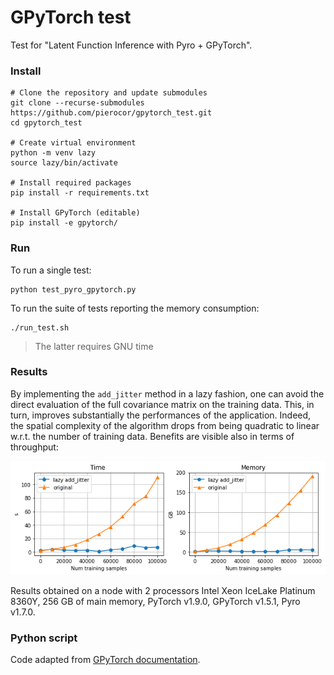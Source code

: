 # GPyTorch test
Test for "Latent Function Inference with Pyro + GPyTorch".

### Install
```
# Clone the repository and update submodules
git clone --recurse-submodules https://github.com/pierocor/gpytorch_test.git
cd gpytorch_test

# Create virtual environment
python -m venv lazy
source lazy/bin/activate

# Install required packages
pip install -r requirements.txt

# Install GPyTorch (editable)
pip install -e gpytorch/
```

### Run
To run a single test:
```
python test_pyro_gpytorch.py
```
To run the suite of tests reporting the memory consumption:
```
./run_test.sh
```
> The latter requires GNU time

### Results

By implementing the `add_jitter` method in a lazy fashion, one can avoid the direct evaluation
of the full covariance matrix on the training data. This, in turn, improves substantially the performances of the application. Indeed, the spatial complexity of the algorithm drops from being quadratic to linear w.r.t. the
number of training data. Benefits are visible also in terms of throughput:

![](imgs/time_mem.png)

Results obtained on a node with 2 processors Intel Xeon IceLake Platinum 8360Y, 256 GB of main memory, PyTorch v1.9.0, GPyTorch v1.5.1, Pyro v1.7.0.


### Python script
Code adapted from [GPyTorch documentation](https://docs.gpytorch.ai/en/v1.5.1/examples/07_Pyro_Integration/Pyro_GPyTorch_Low_Level.html).
